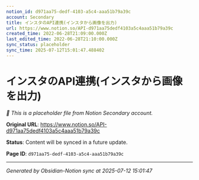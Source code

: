 ```yaml
---
notion_id: d971aa75-dedf-4103-a5c4-aaa51b79a39c
account: Secondary
title: インスタのAPI連携(インスタから画像を出力)
url: https://www.notion.so/API-d971aa75dedf4103a5c4aaa51b79a39c
created_time: 2022-06-28T21:09:00.000Z
last_edited_time: 2022-06-28T21:10:00.000Z
sync_status: placeholder
sync_time: 2025-07-12T15:01:47.488402
---
```


# インスタのAPI連携(インスタから画像を出力)

*🔄 This is a placeholder file from Notion Secondary account.*

**Original URL**: https://www.notion.so/API-d971aa75dedf4103a5c4aaa51b79a39c

**Status**: Content will be synced in a future update.

**Page ID**: `d971aa75-dedf-4103-a5c4-aaa51b79a39c`

---

*Generated by Obsidian-Notion sync at 2025-07-12 15:01:47*
